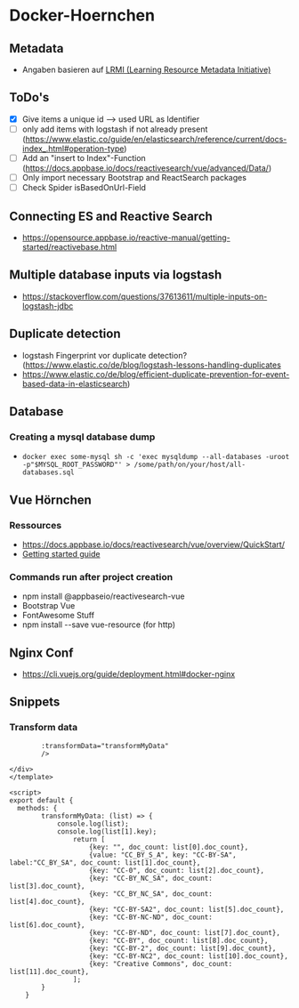 # Docker-Hoernchen

## Metadata

- Angaben basieren auf [LRMI (Learning Resource Metadata Initiative)](https://www.dublincore.org/specifications/lrmi/lrmi_terms/)

## ToDo's

- [X] Give items a unique id --> used URL as Identifier
- [ ] only add items with logstash if not already present (https://www.elastic.co/guide/en/elasticsearch/reference/current/docs-index_.html#operation-type)
- [ ] Add an "insert to Index"-Function (https://docs.appbase.io/docs/reactivesearch/vue/advanced/Data/)
- [ ] Only import necessary Bootstrap and ReactSearch packages
- [ ] Check Spider isBasedOnUrl-Field

## Connecting ES and Reactive Search

- https://opensource.appbase.io/reactive-manual/getting-started/reactivebase.html

## Multiple database inputs via logstash

- https://stackoverflow.com/questions/37613611/multiple-inputs-on-logstash-jdbc

## Duplicate detection

- logstash Fingerprint vor duplicate detection? (https://www.elastic.co/de/blog/logstash-lessons-handling-duplicates
- https://www.elastic.co/de/blog/efficient-duplicate-prevention-for-event-based-data-in-elasticsearch)

## Database

### Creating a mysql database dump

- `docker exec some-mysql sh -c 'exec mysqldump --all-databases -uroot -p"$MYSQL_ROOT_PASSWORD"' > /some/path/on/your/host/all-databases.sql` 

## Vue Hörnchen

### Ressources

- https://docs.appbase.io/docs/reactivesearch/vue/overview/QuickStart/
- [Getting started guide](https://opensource.appbase.io/reactive-manual/getting-started/reactivebase.html)

### Commands run after project creation

- npm install @appbaseio/reactivesearch-vue
- Bootstrap Vue
- FontAwesome Stuff
- npm install --save vue-resource (for http)

## Nginx Conf

- <https://cli.vuejs.org/guide/deployment.html#docker-nginx>

## Snippets

### Transform data

```
		:transformData="transformMyData"
		/>

</div>
</template>

<script>
export default {
  methods: {
		transformMyData: (list) => {
			console.log(list);
			console.log(list[1].key);
				return [
					{key: "", doc_count: list[0].doc_count},
					{value: "CC_BY_S_A", key: "CC-BY-SA", label:"CC_BY_SA", doc_count: list[1].doc_count},
					{key: "CC-0", doc_count: list[2].doc_count},
					{key: "CC-BY_NC_SA", doc_count: list[3].doc_count},
					{key: "CC_BY_NC_SA", doc_count: list[4].doc_count},
					{key: "CC-BY-SA2", doc_count: list[5].doc_count},
					{key: "CC-BY-NC-ND", doc_count: list[6].doc_count},
					{key: "CC-BY-ND", doc_count: list[7].doc_count},
					{key: "CC-BY", doc_count: list[8].doc_count},
					{key: "CC-BY-2", doc_count: list[9].doc_count},
					{key: "CC-BY-NC2", doc_count: list[10].doc_count},
					{key: "Creative Commons", doc_count: list[11].doc_count},
				];
		}
	}
```